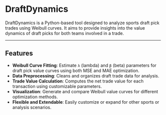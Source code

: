 # DraftDynamics

DraftDynamics is a Python-based tool designed to analyze sports draft pick trades using Weibull curves. It aims to provide insights into the value dynamics of draft picks for both teams involved in a trade.

---

## Features

- **Weibull Curve Fitting**: Estimate `λ` (lambda) and `β` (beta) parameters for draft pick value curves using both MSE and MAE optimization.
- **Data Preprocessing**: Cleans and organizes draft trade data for analysis.
- **Trade Value Calculation**: Computes the net trade value for each transaction using customizable parameters.
- **Visualization**: Generate and compare Weibull value curves for different optimization methods.
- **Flexible and Extendable**: Easily customize or expand for other sports or analysis scenarios.

